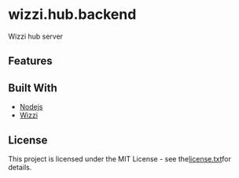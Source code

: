 # wizzi.hub.backend

Wizzi hub server

## Features
## Built With
* [Nodejs](https://nodejs.org)
* [Wizzi](https://github.com/stfnbssl/wizzi)

## License
This project is licensed under the MIT License - see the[license.txt](license.txt)for details.